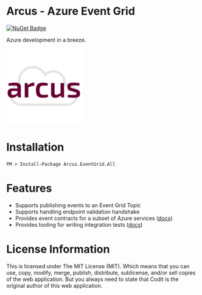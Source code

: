 # Arcus - Azure Event Grid
[![NuGet Badge](https://buildstats.info/nuget/Arcus.EventGrid.All?includePreReleases=true)](https://www.nuget.org/packages/Arcus.EventGrid.All/)

Azure development in a breeze.

![Arcus](./media/arcus.png)

# Installation

```shell
PM > Install-Package Arcus.EventGrid.All
```

# Features

- Supports publishing events to an Event Grid Topic
- Supports handling endpoint validation handshake
- Provides event contracts for a subset of Azure services ([docs](https://github.com/arcus-azure/arcus.eventgrid/wiki/Supported-Event-Contracts))
- Provides tooling for writing integration tests ([docs](https://github.com/arcus-azure/arcus.eventgrid/wiki/Running-integration-tests-with-Arcus))

# License Information
This is licensed under The MIT License (MIT). Which means that you can use, copy, modify, merge, publish, distribute, sublicense, and/or sell copies of the web application. But you always need to state that Codit is the original author of this web application.
